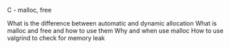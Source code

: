 C - malloc, free

What is the difference between automatic and dynamic allocation
What is malloc and free and how to use them
Why and when use malloc
How to use valgrind to check for memory leak
